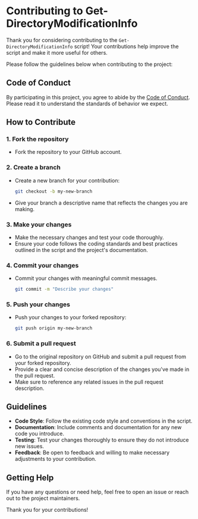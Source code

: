 # Contributing to Get-DirectoryModificationInfo

Thank you for considering contributing to the `Get-DirectoryModificationInfo` script! Your contributions help improve the script and make it more useful for others.

Please follow the guidelines below when contributing to the project:

## Code of Conduct

By participating in this project, you agree to abide by the [Code of Conduct](CODE_OF_CONDUCT.md). Please read it to understand the standards of behavior we expect.

## How to Contribute

### 1. Fork the repository

- Fork the repository to your GitHub account.

### 2. Create a branch

- Create a new branch for your contribution:

    ```bash
    git checkout -b my-new-branch
    ```

- Give your branch a descriptive name that reflects the changes you are making.

### 3. Make your changes

- Make the necessary changes and test your code thoroughly.
- Ensure your code follows the coding standards and best practices outlined in the script and the project's documentation.

### 4. Commit your changes

- Commit your changes with meaningful commit messages.

    ```bash
    git commit -m "Describe your changes"
    ```

### 5. Push your changes

- Push your changes to your forked repository:

    ```bash
    git push origin my-new-branch
    ```

### 6. Submit a pull request

- Go to the original repository on GitHub and submit a pull request from your forked repository.
- Provide a clear and concise description of the changes you've made in the pull request.
- Make sure to reference any related issues in the pull request description.

## Guidelines

- **Code Style**: Follow the existing code style and conventions in the script.
- **Documentation**: Include comments and documentation for any new code you introduce.
- **Testing**: Test your changes thoroughly to ensure they do not introduce new issues.
- **Feedback**: Be open to feedback and willing to make necessary adjustments to your contribution.

## Getting Help

If you have any questions or need help, feel free to open an issue or reach out to the project maintainers.

Thank you for your contributions!
